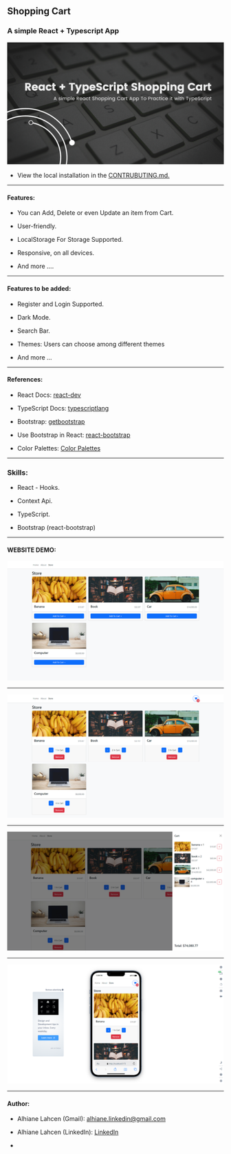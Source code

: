 ## Shopping Cart

### A simple React + Typescript App

![alt text](https://github.com/AlhianeDev/react-typescript-shopping-cart/blob/main/github-imgs/banner.png)

- View the local installation in the [CONTRUBUTING.md.](https://github.com/AlhianeDev/react-typescript-shopping-cart/blob/main/CONTRUBUTING.md)

***

#### Features:

- You can Add, Delete or even Update an item from Cart.

- User-friendly.

- LocalStorage For Storage Supported.

- Responsive, on all devices.

- And more ....

***

#### Features to be added:

- Register and Login Supported.

- Dark Mode.

- Search Bar.

- Themes: Users can choose among different themes

- And more ...

***

#### References:

- React Docs: [react-dev](https://react.dev/)

- TypeScript Docs: [typescriptlang](https://www.typescriptlang.org/docs/)

- Bootstrap: [getbootstrap](https://getbootstrap.com/)

- Use Bootstrap in React: [react-bootstrap](https://react-bootstrap.netlify.app/)

* Color Palettes: [Color Palettes](https://colorhunt.co/)

***

### Skills:

- React - Hooks.

- Context Api.

- TypeScript.

- Bootstrap (react-bootstrap)

***

#### WEBSITE DEMO:

![alt text](https://github.com/AlhianeDev/react-typescript-shopping-cart/blob/main/github-imgs/img-1.png)

***

![alt text](https://github.com/AlhianeDev/react-typescript-shopping-cart/blob/main/github-imgs/img-2.png)

***

![alt text](https://github.com/AlhianeDev/react-typescript-shopping-cart/blob/main/github-imgs/img-3.png)

***

![alt text](https://github.com/AlhianeDev/react-typescript-shopping-cart/blob/main/github-imgs/img-4.png)

***

#### Author:

*   Alhiane Lahcen (Gmail): [alhiane.linkedin@gmail.com](mailto:alhiane.linkedin@gmail.com)

*   Alhiane Lahcen (LinkedIn): [LinkedIn](https://www.linkedin.com/in/lahcen-alhiane-99564b2a6/)
*   
